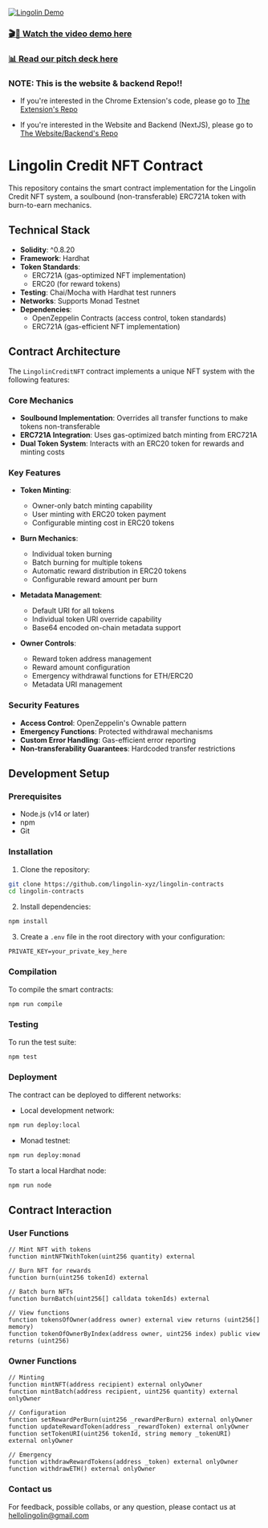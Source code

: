 [![Lingolin Demo](https://lingolin.xyz/thumbnail.png)](https://lingolin.xyz/videos/final-demo.mp4)

### [🎬🍿 Watch the video demo here](https://lingolin.xyz/videos/final-demo.mp4)

### [📊 Read our pitch deck here](https://lingolin.xyz/lingolin-deck.pdf)

### NOTE: This is the website & backend Repo!!

- If you're interested in the Chrome Extension's code, please go to
  [The Extension's Repo](https://github.com/lingolin-xyz/lingolin-extension)

- If you're interested in the Website and Backend (NextJS), please go to
  [The Website/Backend's Repo](https://github.com/lingolin-xyz/lingolin-xyx)

# Lingolin Credit NFT Contract

This repository contains the smart contract implementation for the Lingolin
Credit NFT system, a soulbound (non-transferable) ERC721A token with
burn-to-earn mechanics.

## Technical Stack

- **Solidity**: ^0.8.20
- **Framework**: Hardhat
- **Token Standards**:
  - ERC721A (gas-optimized NFT implementation)
  - ERC20 (for reward tokens)
- **Testing**: Chai/Mocha with Hardhat test runners
- **Networks**: Supports Monad Testnet
- **Dependencies**:
  - OpenZeppelin Contracts (access control, token standards)
  - ERC721A (gas-efficient NFT implementation)

## Contract Architecture

The `LingolinCreditNFT` contract implements a unique NFT system with the
following features:

### Core Mechanics

- **Soulbound Implementation**: Overrides all transfer functions to make tokens
  non-transferable
- **ERC721A Integration**: Uses gas-optimized batch minting from ERC721A
- **Dual Token System**: Interacts with an ERC20 token for rewards and minting
  costs

### Key Features

- **Token Minting**:
  - Owner-only batch minting capability
  - User minting with ERC20 token payment
  - Configurable minting cost in ERC20 tokens
- **Burn Mechanics**:

  - Individual token burning
  - Batch burning for multiple tokens
  - Automatic reward distribution in ERC20 tokens
  - Configurable reward amount per burn

- **Metadata Management**:

  - Default URI for all tokens
  - Individual token URI override capability
  - Base64 encoded on-chain metadata support

- **Owner Controls**:
  - Reward token address management
  - Reward amount configuration
  - Emergency withdrawal functions for ETH/ERC20
  - Metadata URI management

### Security Features

- **Access Control**: OpenZeppelin's Ownable pattern
- **Emergency Functions**: Protected withdrawal mechanisms
- **Custom Error Handling**: Gas-efficient error reporting
- **Non-transferability Guarantees**: Hardcoded transfer restrictions

## Development Setup

### Prerequisites

- Node.js (v14 or later)
- npm
- Git

### Installation

1. Clone the repository:

```bash
git clone https://github.com/lingolin-xyz/lingolin-contracts
cd lingolin-contracts
```

2. Install dependencies:

```bash
npm install
```

3. Create a `.env` file in the root directory with your configuration:

```env
PRIVATE_KEY=your_private_key_here
```

### Compilation

To compile the smart contracts:

```bash
npm run compile
```

### Testing

To run the test suite:

```bash
npm test
```

### Deployment

The contract can be deployed to different networks:

- Local development network:

```bash
npm run deploy:local
```

- Monad testnet:

```bash
npm run deploy:monad
```

To start a local Hardhat node:

```bash
npm run node
```

## Contract Interaction

### User Functions

```solidity
// Mint NFT with tokens
function mintNFTWithToken(uint256 quantity) external

// Burn NFT for rewards
function burn(uint256 tokenId) external

// Batch burn NFTs
function burnBatch(uint256[] calldata tokenIds) external

// View functions
function tokensOfOwner(address owner) external view returns (uint256[] memory)
function tokenOfOwnerByIndex(address owner, uint256 index) public view returns (uint256)
```

### Owner Functions

```solidity
// Minting
function mintNFT(address recipient) external onlyOwner
function mintBatch(address recipient, uint256 quantity) external onlyOwner

// Configuration
function setRewardPerBurn(uint256 _rewardPerBurn) external onlyOwner
function updateRewardToken(address _rewardToken) external onlyOwner
function setTokenURI(uint256 tokenId, string memory _tokenURI) external onlyOwner

// Emergency
function withdrawRewardTokens(address _token) external onlyOwner
function withdrawETH() external onlyOwner
```

### Contact us

For feedback, possible collabs, or any question, please contact us at
hellolingolin@gmail.com
